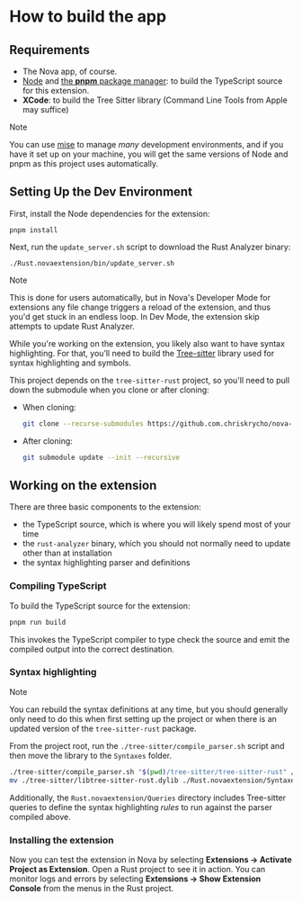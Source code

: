 # How to build the app

## Requirements

- The Nova app, of course.
- [Node](https://nodejs.org/) and [the **pnpm** package manager](https://pnpm.io): to build the TypeScript source for this extension.
- **XCode**: to build the Tree Sitter library (Command Line Tools from Apple may suffice)

> [!NOTE]
> You can use [mise](https://mise.jdx.dev) to manage _many_ development environments, and if you have it set up on your machine, you will get the same versions of Node and pnpm as this project uses automatically.

## Setting Up the Dev Environment

First, install the Node dependencies for the extension:

```shell
pnpm install
```

Next, run the `update_server.sh` script to download the Rust Analyzer binary:

```shell
./Rust.novaextension/bin/update_server.sh
```

> [!NOTE]
> This is done for users automatically, but in Nova's Developer Mode for extensions any file change triggers a reload of the extension, and thus you'd get stuck in an endless loop. In Dev Mode, the extension skip attempts to update Rust Analyzer.

While you're working on the extension, you likely also want to have syntax highlighting. For that, you’ll need to build the [Tree-sitter](https://tree-sitter.github.io/tree-sitter/) library used for syntax highlighting and symbols.

This project depends on the `tree-sitter-rust` project, so you'll need to pull down the submodule when you clone or after cloning:

- When cloning:

  ```sh
  git clone --recurse-submodules https://github.com.chriskrycho/nova-rust
  ```

- After cloning:

  ```sh
  git submodule update --init --recursive
  ```

## Working on the extension

There are three basic components to the extension:

- the TypeScript source, which is where you will likely spend most of your time
- the `rust-analyzer` binary, which you should not normally need to update other than at installation
- the syntax highlighting parser and definitions

### Compiling TypeScript

To build the TypeScript source for the extension:

```sh
pnpm run build
```

This invokes the TypeScript compiler to type check the source and emit the compiled output into the correct destination.

### Syntax highlighting

> [!NOTE]
> You can rebuild the syntax definitions at any time, but you should generally only need to do this when first setting up the project or when there is an updated version of the `tree-sitter-rust` package.

From the project root, run the `./tree-sitter/compile_parser.sh` script and then move the library to the `Syntaxes` folder.

```sh
./tree-sitter/compile_parser.sh "$(pwd)/tree-sitter/tree-sitter-rust" /Applications/Nova.app
mv ./tree-sitter/libtree-sitter-rust.dylib ./Rust.novaextension/Syntaxes/libtree-sitter-rust.dylib
```

Additionally, the `Rust.novaextension/Queries` directory includes Tree-sitter queries to define the syntax highlighting _rules_ to run against the parser compiled above.

### Installing the extension

Now you can test the extension in Nova by selecting **Extensions -> Activate Project as Extension**. Open a Rust project to see it in action. You can monitor logs and errors by selecting **Extensions -> Show Extension Console** from the menus in the Rust project.
